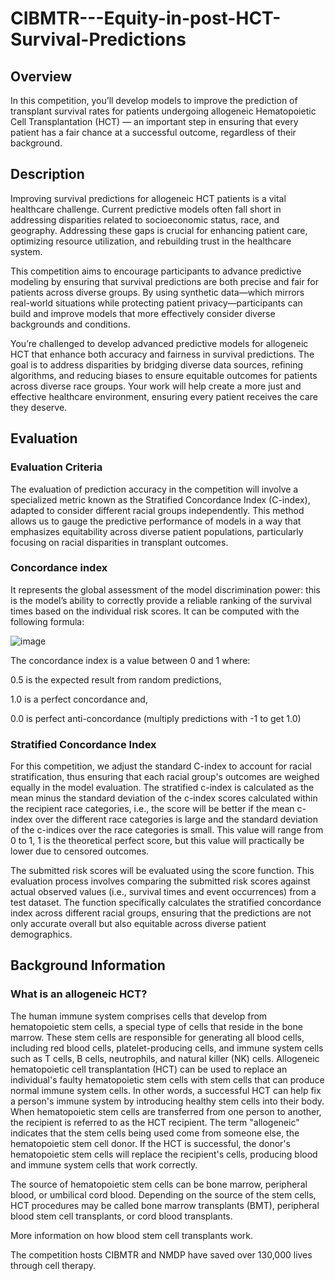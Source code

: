 # CIBMTR---Equity-in-post-HCT-Survival-Predictions

## Overview

In this competition, you’ll develop models to improve the prediction of transplant survival rates for patients undergoing allogeneic Hematopoietic Cell Transplantation (HCT) — an important step in ensuring that every patient has a fair chance at a successful outcome, regardless of their background.

## Description
Improving survival predictions for allogeneic HCT patients is a vital healthcare challenge. Current predictive models often fall short in addressing disparities related to socioeconomic status, race, and geography. Addressing these gaps is crucial for enhancing patient care, optimizing resource utilization, and rebuilding trust in the healthcare system.

This competition aims to encourage participants to advance predictive modeling by ensuring that survival predictions are both precise and fair for patients across diverse groups. By using synthetic data—which mirrors real-world situations while protecting patient privacy—participants can build and improve models that more effectively consider diverse backgrounds and conditions.

You’re challenged to develop advanced predictive models for allogeneic HCT that enhance both accuracy and fairness in survival predictions. The goal is to address disparities by bridging diverse data sources, refining algorithms, and reducing biases to ensure equitable outcomes for patients across diverse race groups. Your work will help create a more just and effective healthcare environment, ensuring every patient receives the care they deserve.

## Evaluation
### Evaluation Criteria
The evaluation of prediction accuracy in the competition will involve a specialized metric known as the Stratified Concordance Index (C-index), adapted to consider different racial groups independently. This method allows us to gauge the predictive performance of models in a way that emphasizes equitability across diverse patient populations, particularly focusing on racial disparities in transplant outcomes.

### Concordance index
It represents the global assessment of the model discrimination power: this is the model’s ability to correctly provide a reliable ranking of the survival times based on the individual risk scores. It can be computed with the following formula:

![image](https://github.com/user-attachments/assets/4d2a3890-6363-4ab2-b821-4503a12e1b9f)

The concordance index is a value between 0 and 1 where:

0.5 is the expected result from random predictions,

1.0 is a perfect concordance and,

0.0 is perfect anti-concordance (multiply predictions with -1 to get 1.0)

### Stratified Concordance Index

For this competition, we adjust the standard C-index to account for racial stratification, thus ensuring that each racial group's outcomes are weighed equally in the model evaluation. The stratified c-index is calculated as the mean minus the standard deviation of the c-index scores calculated within the recipient race categories, i.e., the score will be better if the mean c-index over the different race categories is large and the standard deviation of the c-indices over the race categories is small. This value will range from 0 to 1, 1 is the theoretical perfect score, but this value will practically be lower due to censored outcomes.

The submitted risk scores will be evaluated using the score function. This evaluation process involves comparing the submitted risk scores against actual observed values (i.e., survival times and event occurrences) from a test dataset. The function specifically calculates the stratified concordance index across different racial groups, ensuring that the predictions are not only accurate overall but also equitable across diverse patient demographics.

## Background Information
### What is an allogeneic HCT?
The human immune system comprises cells that develop from hematopoietic stem cells, a special type of cells that reside in the bone marrow. These stem cells are responsible for generating all blood cells, including red blood cells, platelet-producing cells, and immune system cells such as T cells, B cells, neutrophils, and natural killer (NK) cells. Allogeneic hematopoietic cell transplantation (HCT) can be used to replace an individual's faulty hematopoietic stem cells with stem cells that can produce normal immune system cells. In other words, a successful HCT can help fix a person's immune system by introducing healthy stem cells into their body. When hematopoietic stem cells are transferred from one person to another, the recipient is referred to as the HCT recipient. The term "allogeneic" indicates that the stem cells being used come from someone else, the hematopoietic stem cell donor. If the HCT is successful, the donor's hematopoietic stem cells will replace the recipient's cells, producing blood and immune system cells that work correctly.

The source of hematopoietic stem cells can be bone marrow, peripheral blood, or umbilical cord blood. Depending on the source of the stem cells, HCT procedures may be called bone marrow transplants (BMT), peripheral blood stem cell transplants, or cord blood transplants.

More information on how blood stem cell transplants work.

The competition hosts CIBMTR and NMDP have saved over 130,000 lives through cell therapy.
